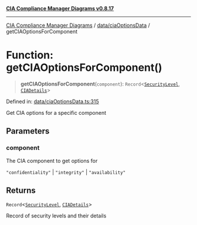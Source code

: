 [**CIA Compliance Manager Diagrams v0.8.17**](../../../README.md)

***

[CIA Compliance Manager Diagrams](../../../modules.md) / [data/ciaOptionsData](../README.md) / getCIAOptionsForComponent

# Function: getCIAOptionsForComponent()

> **getCIAOptionsForComponent**(`component`): `Record`\<[`SecurityLevel`](../../../types/cia/type-aliases/SecurityLevel.md), [`CIADetails`](../../../types/interfaces/CIADetails.md)\>

Defined in: [data/ciaOptionsData.ts:315](https://github.com/Hack23/cia-compliance-manager/blob/6a2219920f4c187f7eafa3e355e36b35c9c19248/src/data/ciaOptionsData.ts#L315)

Get CIA options for a specific component

## Parameters

### component

The CIA component to get options for

`"confidentiality"` | `"integrity"` | `"availability"`

## Returns

`Record`\<[`SecurityLevel`](../../../types/cia/type-aliases/SecurityLevel.md), [`CIADetails`](../../../types/interfaces/CIADetails.md)\>

Record of security levels and their details
